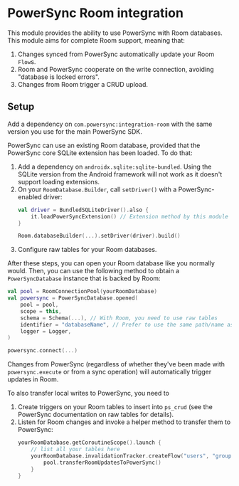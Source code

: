 # PowerSync Room integration

This module provides the ability to use PowerSync with Room databases. This module aims for complete
Room support, meaning that:

1. Changes synced from PowerSync automatically update your Room `Flow`s.
2. Room and PowerSync cooperate on the write connection, avoiding "database is locked errors".
3. Changes from Room trigger a CRUD upload.

## Setup

Add a dependency on `com.powersync:integration-room` with the same version you use for the main
PowerSync SDK.

PowerSync can use an existing Room database, provided that the PowerSync core SQLite extension has
been loaded. To do that:

1. Add a dependency on `androidx.sqlite:sqlite-bundled`. Using the SQLite version from the Android
   framework will not work as it doesn't support loading extensions.
2. On your `RoomDatabase.Builder`, call `setDriver()` with a PowerSync-enabled driver: 
    ```Kotlin
    val driver = BundledSQLiteDriver().also {
        it.loadPowerSyncExtension() // Extension method by this module
    }
    
    Room.databaseBuilder(...).setDriver(driver).build()
    ```
3. Configure raw tables for your Room databases.

After these steps, you can open your Room database like you normally would. Then, you can use the
following method to obtain  a `PowerSyncDatabase` instance that is backed by Room:

```Kotlin
val pool = RoomConnectionPool(yourRoomDatabase)
val powersync = PowerSyncDatabase.opened(
    pool = pool,
    scope = this,
    schema = Schema(...), // With Room, you need to use raw tables
    identifier = "databaseName", // Prefer to use the same path/name as your Room database
    logger = Logger,
)

powersync.connect(...)
```

Changes from PowerSync (regardless of whether they've been made with `powersync.execute` or from a
sync operation) will automatically trigger updates in Room.

To also transfer local writes to PowerSync, you need to

1. Create triggers on your Room tables to insert into `ps_crud` (see the PowerSync documentation on
   raw tables for details).
2. Listen for Room changes and invoke a helper method to transfer them to PowerSync:
    ```Kotlin
    yourRoomDatabase.getCoroutineScope().launch {
        // list all your tables here
        yourRoomDatabase.invalidationTracker.createFlow("users", "groups", /*...*/).collect {
            pool.transferRoomUpdatesToPowerSync()
        }
    }
    ```
